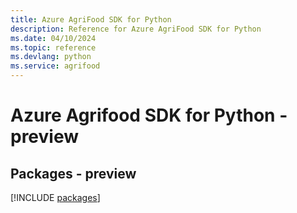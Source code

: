 ```yaml
---
title: Azure AgriFood SDK for Python
description: Reference for Azure AgriFood SDK for Python
ms.date: 04/10/2024
ms.topic: reference
ms.devlang: python
ms.service: agrifood
---
```

# Azure Agrifood SDK for Python - preview
## Packages - preview
[!INCLUDE [packages](agrifood-index.md)]